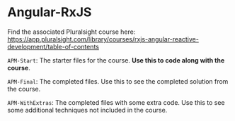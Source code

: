 # Angular-RxJS
Find the associated Pluralsight course here: https://app.pluralsight.com/library/courses/rxjs-angular-reactive-development/table-of-contents

`APM-Start`: The starter files for the course. **Use this to code along with the course**.

`APM-Final`: The completed files. Use this to see the completed solution from the course.

`APM-WithExtras`: The completed files with some extra code. Use this to see some additional techniques not included in the course.
